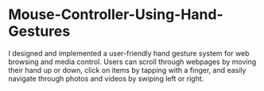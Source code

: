 # Mouse-Controller-Using-Hand-Gestures
I designed and implemented a user-friendly hand gesture system for web browsing and media control. Users can scroll through webpages by moving their hand up or down, click on items by tapping with a finger, and easily navigate through photos and videos by swiping left or right.
